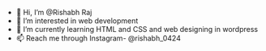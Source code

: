 - 👋 Hi, I’m @Rishabh Raj
- 👀 I’m interested in web development
- 🌱 I’m currently learning HTML and CSS and web designing in wordpress
- 📫 Reach me through Instagram- @rishabh_0424

<!---
RishabhRaj240/RishabhRaj240 is a ✨ special ✨ repository because its `README.md` (this file) appears on your GitHub profile.
You can click the Preview link to take a look at your changes.
--->
